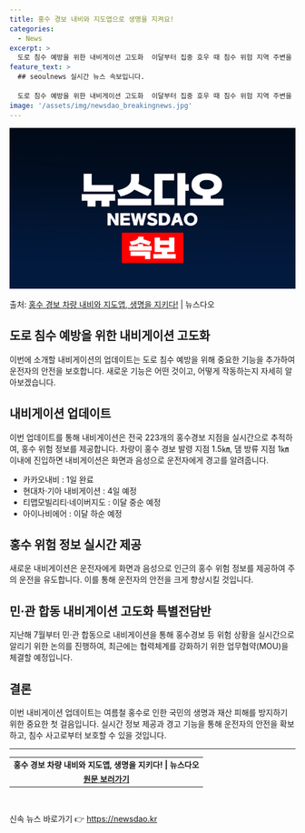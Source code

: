 ```yaml
---
title: 홍수 경보 내비와 지도앱으로 생명을 지켜요!
categories:
  - News
excerpt: >
  도로 침수 예방을 위한 내비게이션 고도화  이달부터 집중 호우 때 침수 위험 지역 주변을 운행하는 차량은 내…
feature_text: >
  ## seoulnews 실시간 뉴스 속보입니다.

  도로 침수 예방을 위한 내비게이션 고도화  이달부터 집중 호우 때 침수 위험 지역 주변을 운행하는 차량은 내…
image: '/assets/img/newsdao_breakingnews.jpg'
---
```


![뉴스다오 속보](/assets/img/newsdao_breakingnews.jpg)

<p>출처: <a href="https://newsdao.kr/4551" rel="dofollow">홍수 경보 차량 내비와 지도앱, 생명을 지키다!</a> | 뉴스다오</p>

<h2 data-ke-size="size26">도로 침수 예방을 위한 내비게이션 고도화</h2>
<p data-ke-size="size16">이번에 소개할 내비게이션의 업데이트는 도로 침수 예방을 위해 중요한 기능을 추가하여 운전자의 안전을 보호합니다. 새로운 기능은 어떤 것이고, 어떻게 작동하는지 자세히 알아보겠습니다.</p>

<h2 data-ke-size="size24">내비게이션 업데이트</h2>
<p data-ke-size="size16">이번 업데이트를 통해 내비게이션은 전국 223개의 홍수경보 지점을 실시간으로 추적하여, 홍수 위험 정보를 제공합니다. 차량이 홍수 경보 발령 지점 1.5㎞, 댐 방류 지점 1㎞ 이내에 진입하면 내비게이션은 화면과 음성으로 운전자에게 경고를 알려줍니다.</p>
<ul>
  <li>카카오내비 : 1일 완료</li>
  <li>현대차·기아 내비게이션 : 4일 예정</li>
  <li>티맵모빌리티·네이버지도 : 이달 중순 예정</li>
  <li>아이나비에어 : 이달 하순 예정</li>
</ul>

<h2 data-ke-size="size24">홍수 위험 정보 실시간 제공</h2>
<p data-ke-size="size16">새로운 내비게이션은 운전자에게 화면과 음성으로 인근의 홍수 위험 정보를 제공하여 주의 운전을 유도합니다. 이를 통해 운전자의 안전을 크게 향상시킬 것입니다.</p>

<h2 data-ke-size="size24">민·관 합동 내비게이션 고도화 특별전담반</h2>
<p data-ke-size="size16">지난해 7월부터 민·관 합동으로 내비게이션을 통해 홍수경보 등 위험 상황을 실시간으로 알리기 위한 논의를 진행하여, 최근에는 협력체계를 강화하기 위한 업무협약(MOU)을 체결할 예정입니다.</p>

<h2 data-ke-size="size24">결론</h2>
<p data-ke-size="size16">이번 내비게이션 업데이트는 여름철 홍수로 인한 국민의 생명과 재산 피해를 방지하기 위한 중요한 첫 걸음입니다. 실시간 정보 제공과 경고 기능을 통해 운전자의 안전을 확보하고, 침수 사고로부터 보호할 수 있을 것입니다.</p>
<hr>

<table>
  <tr>
    <td style="text-align: center; height: 17px;"><b>홍수 경보 차량 내비와 지도앱, 생명을 지키다! | 뉴스다오</b></td>
  </tr>
  <tr>
    <td style="text-align: center; height: 17px;"><b><a href="https://newsdao.kr/4551">원문 보러가기</a></b></td>
  </tr>
</table>
<p data-ke-size="size16">&nbsp;</p> 

신속 뉴스 바로가기 👉 <a href="https://newsdao.kr" rel="dofollow">https://newsdao.kr</a>


